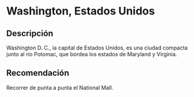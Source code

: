 # Washington, Estados Unidos

## Descripción
Washington D. C., la capital de Estados Unidos, es una ciudad compacta junto al río Potomac, que bordea los estados de Maryland y Virginia.

## Recomendación
Recorrer de punta a punta el National Mall.

